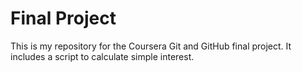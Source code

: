 # Final Project
This is my repository for the Coursera Git and GitHub final project.
It includes a script to calculate simple interest.
